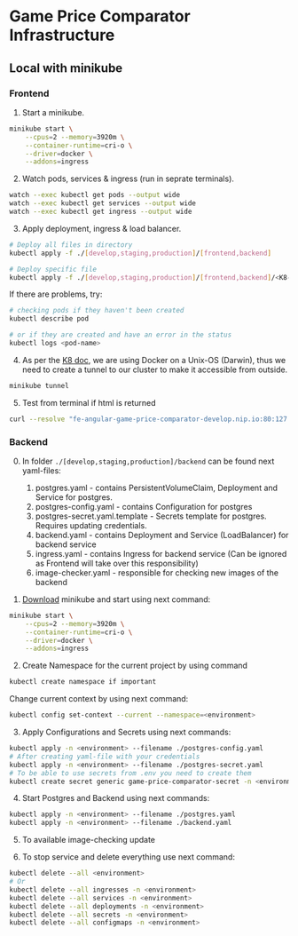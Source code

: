# Game Price Comparator Infrastructure

## Local with minikube

### Frontend

1. Start a minikube.

``` bash
minikube start \
    --cpus=2 --memory=3920m \
    --container-runtime=cri-o \
    --driver=docker \
    --addons=ingress
```

2. Watch pods, services & ingress (run in seprate terminals).
``` bash
watch --exec kubectl get pods --output wide
watch --exec kubectl get services --output wide
watch --exec kubectl get ingress --output wide
```

3. Apply deployment, ingress & load balancer.
``` bash
# Deploy all files in directory
kubectl apply -f ./[develop,staging,production]/[frontend,backend]

# Deploy specific file
kubectl apply -f ./[develop,staging,production]/[frontend,backend]/<K8-ressource>
```

If there are problems, try:
``` bash
# checking pods if they haven't been created
kubectl describe pod

# or if they are created and have an error in the status
kubectl logs <pod-name>
```

4. As per the [K8 doc](https://kubernetes.io/docs/tasks/access-application-cluster/ingress-minikube/#create-an-ingress), we are using Docker on a Unix-OS (Darwin), thus we need to create a tunnel to our cluster to make it accessible from outside.
``` bash
minikube tunnel
```

5. Test from terminal if html is returned
``` bash
curl --resolve "fe-angular-game-price-comparator-develop.nip.io:80:127.0.0.1" -i http://fe-angular-game-price-comparator-develop.nip.io
```

### Backend

0. In folder `./[develop,staging,production]/backend` can be found next yaml-files:
   1. postgres.yaml - contains PersistentVolumeClaim, Deployment and Service for postgres. 
   2. postgres-config.yaml - contains Configuration for postgres
   3. postgres-secret.yaml.template - Secrets template for postgres. Requires updating credentials.
   4. backend.yaml - contains Deployment and Service (LoadBalancer) for backend service
   5. ingress.yaml - contains Ingress for backend service (Can be ignored as Frontend will take over this responsibility)
   6. image-checker.yaml - responsible for checking new images of the backend


1. [Download](https://minikube.sigs.k8s.io/docs/start/?arch=%2Fmacos%2Farm64%2Fstable%2Fbinary+download) minikube and start using next command:
``` bash
minikube start \
    --cpus=2 --memory=3920m \
    --container-runtime=cri-o \
    --driver=docker \
    --addons=ingress
```

2. Create Namespace for the current project by using command 
``` bash
kubectl create namespace if important
```
Change current context by using next command:
``` bash
kubectl config set-context --current --namespace=<environment>
```
3. Apply Configurations and Secrets using next commands:
``` bash
kubectl apply -n <environment> --filename ./postgres-config.yaml
# After creating yaml-file with your credentials
kubectl apply -n <environment> --filename ./postgres-secret.yaml
# To be able to use secrets from .env you need to create them
kubectl create secret generic game-price-comparator-secret -n <environment> --from-env-file=.env
```

4. Start Postgres and Backend using next commands:

``` bash
kubectl apply -n <environment> --filename ./postgres.yaml
kubectl apply -n <environment> --filename ./backend.yaml
```

5. To available image-checking update 

6. To stop service and delete everything use next command:
``` bash
kubectl delete --all <environment>
# Or
kubectl delete --all ingresses -n <environment>
kubectl delete --all services -n <environment>
kubectl delete --all deployments -n <environment>
kubectl delete --all secrets -n <environment>
kubectl delete --all configmaps -n <environment>
```

